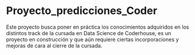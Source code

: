 # Proyecto_predicciones_Coder
Este proyecto busca poner en práctica los conocimientos adquiridos en los distintos track de la cursada en Data Science  de Coderhouse, es un proyecto en construcción y que aún requiere ciertas incorporaciones y mejoras de cara al cierre de la cursada.
